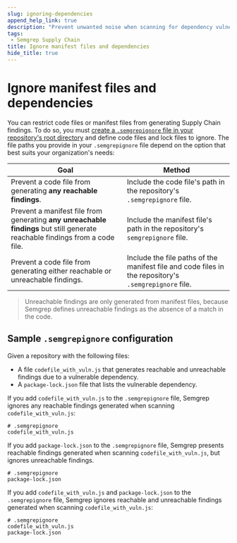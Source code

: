 ```yaml
---
slug: ignoring-dependencies
append_help_link: true
description: "Prevent unwanted noise when scanning for dependency vulnerabilities by ignoring manifest files or code files."
tags:
 - Semgrep Supply Chain
title: Ignore manifest files and dependencies
hide_title: true
---
```


# Ignore manifest files and dependencies

You can restrict code files or manifest files from generating Supply Chain findings. To do so, you must [create a `.semgrepignore` file in your repository's root directory](/ignoring-files-folders-code/#define-ignored-files-and-folders-in-semgrep-appsec-platform) and define code files and lock files to ignore. The file paths you provide in your `.semgrepignore` file depend on the option that best suits your organization's needs:

| Goal | Method |
| ---- | ------ |
| Prevent a code file from generating **any reachable findings**. | Include the code file's path in the repository's `.semgrepignore` file. |
| Prevent a manifest file from generating **any unreachable findings** but still generate reachable findings from a code file. | Include the manifest file's path in the repository's `semgrepignore` file. |
| Prevent a code file from generating either reachable or unreachable findings. | Include the file paths of the manifest file and code files in the repository's `.semgrepignore` file. |

> Unreachable findings are only generated from manifest files, because Semgrep defines unreachable findings as the absence of a match in the code.

## Sample `.semgrepignore` configuration

Given a repository with the following files:

* A file `codefile_with_vuln.js` that generates reachable and unreachable findings due to a vulnerable dependency.
* A `package-lock.json` file that lists the vulnerable dependency.

If you add `codefile_with_vuln.js` to the `.semgrepignore` file, Semgrep ignores any reachable findings generated when scanning `codefile_with_vuln.js`:

```
# .semgrepignore
codefile_with_vuln.js
```

If you add `package-lock.json` to the `.semgrepignore` file, Semgrep presents reachable findings generated when scanning `codefile_with_vuln.js`, but ignores unreachable findings.

```
# .semgrepignore
package-lock.json
```

If you add `codefile_with_vuln.js` and `package-lock.json` to the `.semgrepignore` file, Semgrep ignores reachable and unreachable findings generated when scanning `codefile_with_vuln.js`:

```
# .semgrepignore
codefile_with_vuln.js
package-lock.json
````
